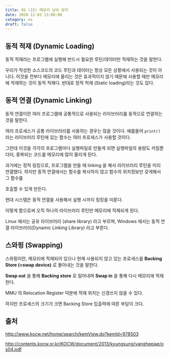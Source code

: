 ```yaml
---
title: OS (15) 메모리 낭비 방지
date: 2020-12-03 13:00:00
category: os
draft: false
---
```


## 동적 적재 (Dynamic Loading)

동적 적재라는 프로그램에 실행헤 반드시 필요한 루틴/데이터만 적재하는 것을 말한다.

우리가 작성한 소스코드의 코드 루틴과 데이터는 항상 모든 상황에서 사용되는 것이 아니다. 이것을 전부다 메모리에 올리는 것은 효과적이지 않기 때문에 사용할 때만 메모리에 적재하는 것이 동적 적재다. 반대로 정적 적재 (Static loading)라는 것도 있다.

## 동적 연결 (Dynamic Linking)

동적 연결이란 여러 프로그램에 공통적으로 사용되는 라이브러리를 동적으로 연결하는 것을 말한다.

여러 프로세스가 공통 라이브러리를 사용하는 경우는 많을 것이다. 예를들어 `print()` 라는 라이브러리 루틴에 있는 함수는 여러 프로세스가 사용할 것이다.

그런데 이것을 각각의 프로그램마다 실행파일로 만들게 되면 실행파일의 용량도 커질뿐더러, 중복되는 코드를 메모리에 많이 올리게 된다.

과거에는 정적 링킹으로, 프로그램을 만들 때 linking 을 해서 라이브러리 루틴을 미리 연결했다. 하지만 동적 연결에서는 함수를 복사하지 않고 함수의 위치정보만 갖게해서 그 함수를

호출할 수 있게 만든다.

현대 시스템은 동적 연결을 사용해서 실행 시까지 링킹을 미룬다.

이렇게 함으로써 오직 하나의 라이브러리 루틴만 메모리에 적재되게 된다.

Linux 에서는 공유 라이브러리 (share library) 라고 부르며, Windows 에서는 동적 연결 라이브러리(Dynamic Linking Library) 라고 부른다.

## 스와핑 (Swapping)

스와핑이란, 메모리에 적재되어 있으나 현재 사용되지 않고 있는 프로세스를 **Backing Store (=swap device)** 로 몰아내는 것을 말한다.

**Swap out** 을 통해 **Backing store** 로 밀어내며 **Swap in** 을 통해 다시 메모리에 적재한다.

MMU 의 Relocation Register 덕분에 적재 위치는 신경쓰지 않을 수 있다.

하지만 프로세스의 크기가 크면 Backing Store 입출력에 따른 부담이 크다.

## 출처

http://www.kocw.net/home/search/kemView.do?kemId=978503

http://contents.kocw.or.kr/KOCW/document/2013/kyungsung/yangheejae/os04.pdf
